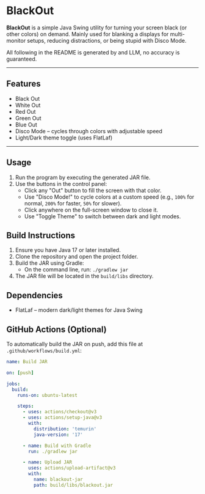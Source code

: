 # BlackOut

**BlackOut** is a simple Java Swing utility for turning your screen black (or other colors) on demand. 
Mainly used for blanking a displays for multi-monitor setups, reducing distractions, or being stupid with Disco Mode.

All following in the README is generated by and LLM, no accuracy is guaranteed.

---
## Features

- Black Out
- White Out
- Red Out
- Green Out
- Blue Out
- Disco Mode – cycles through colors with adjustable speed
- Light/Dark theme toggle (uses FlatLaf)
---
## Usage

1. Run the program by executing the generated JAR file.
2. Use the buttons in the control panel:
    - Click any "Out" button to fill the screen with that color.
    - Use "Disco Mode!" to cycle colors at a custom speed (e.g., `100%` for normal, `200%` for faster, `50%` for slower).
    - Click anywhere on the full-screen window to close it.
    - Use "Toggle Theme" to switch between dark and light modes.

## Build Instructions

1. Ensure you have Java 17 or later installed.
2. Clone the repository and open the project folder.
3. Build the JAR using Gradle:
    - On the command line, run: `./gradlew jar`
4. The JAR file will be located in the `build/libs` directory.

## Dependencies

- FlatLaf – modern dark/light themes for Java Swing

## GitHub Actions (Optional)

To automatically build the JAR on push, add this file at `.github/workflows/build.yml`:

```yaml
name: Build JAR

on: [push]

jobs:
  build:
    runs-on: ubuntu-latest

    steps:
      - uses: actions/checkout@v3
      - uses: actions/setup-java@v3
        with:
          distribution: 'temurin'
          java-version: '17'

      - name: Build with Gradle
        run: ./gradlew jar

      - name: Upload JAR
        uses: actions/upload-artifact@v3
        with:
          name: blackout-jar
          path: build/libs/blackout.jar
```